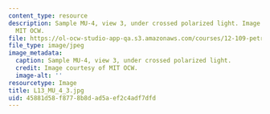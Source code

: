```yaml
---
content_type: resource
description: Sample MU-4, view 3, under crossed polarized light. Image courtesy of
  MIT OCW.
file: https://ol-ocw-studio-app-qa.s3.amazonaws.com/courses/12-109-petrology-fall-2005/45881d58f8778b8dad5aef2c4adf7dfd_L13_MU_4_3.jpg
file_type: image/jpeg
image_metadata:
  caption: Sample MU-4, view 3, under crossed polarized light.
  credit: Image courtesy of MIT OCW.
  image-alt: ''
resourcetype: Image
title: L13_MU_4_3.jpg
uid: 45881d58-f877-8b8d-ad5a-ef2c4adf7dfd
---
```

